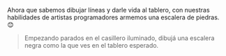 <gs-toolbox toolbox-url="https://raw.githubusercontent.com/MumukiProject/mumuki-guia-gobstones-practica-primeros-programas-kids/master/toolbox.xml"></gs-toolbox>

Ahora que sabemos dibujar líneas y darle vida al tablero, con nuestras habilidades de artistas programadores armemos una escalera de piedras. :blush: 

> Empezando parados en el casillero iluminado, dibujá una escalera negra como la que ves en el tablero esperado.